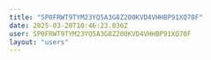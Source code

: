 ```yaml
---
title: "SP0FRWT9TYM23YQ5A3G8Z200KVD4VHHBP91XQ70F"
date: 2025-03-20T10:46:23.036Z
user: SP0FRWT9TYM23YQ5A3G8Z200KVD4VHHBP91XQ70F
layout: "users"
---
```

    